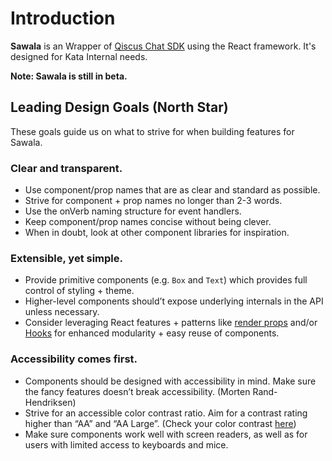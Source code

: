 # Introduction

**Sawala** is an Wrapper of [Qiscus Chat SDK](https://github.com/qiscus/qiscus-sdk-web-core) using the React framework. It's designed for Kata Internal needs.

**Note: Sawala is still in beta.**

## Leading Design Goals (North Star)

These goals guide us on what to strive for when building features for Sawala.

### Clear and transparent.

- Use component/prop names that are as clear and standard as possible.
- Strive for component + prop names no longer than 2-3 words.
- Use the onVerb naming structure for event handlers.
- Keep component/prop names concise without being clever.
- When in doubt, look at other component libraries for inspiration.

### Extensible, yet simple.

- Provide primitive components (e.g. `Box` and `Text`) which provides full control of styling + theme.
- Higher-level components should’t expose underlying internals in the API unless necessary.
- Consider leveraging React features + patterns like [render props](https://reactjs.org/docs/render-props.html) and/or [Hooks](https://reactjs.org/docs/hooks-intro.html) for enhanced modularity + easy reuse of components.

### Accessibility comes first.

- Components should be designed with accessibility in mind. Make sure the fancy features doesn’t break accessibility. (Morten Rand-Hendriksen)
- Strive for an accessible color contrast ratio. Aim for a contrast rating higher than “AA” and “AA Large”. (Check your color contrast [here](https://colorable.jxnblk.com/))
- Make sure components work well with screen readers, as well as for users with limited access to keyboards and mice.
